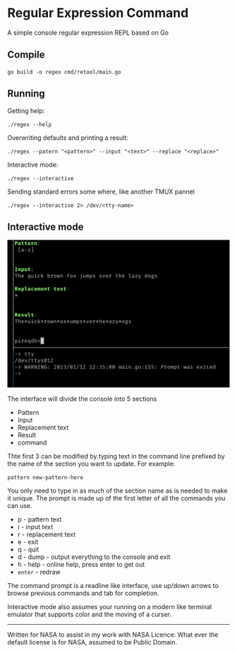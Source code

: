 # Regular Expression Command

A simple console regular expression REPL based on Go

## Compile

    go build -o regex cmd/retool/main.go

## Running

Getting help:

    ./regex --help
    
Overwriting defaults and printing a result:

    ./regex --patern "<pattern>" --input "<text>" --replace "<replace>"

Interactive mode:

    ./regex --interactive

Sending standard errors some where, like another TMUX pannel

    ./regex --interactive 2> /dev/<tty-name>

## Interactive mode

![Command line Interface](doc/cli.png)

The interface will divide the console into 5 sections
* Pattern
* Input
* Replacement text
* Result
* command

Thte first 3 can be modified by typing text in the command line prefixed by the
name of the section you want to update. For example:

    pattern new-pattern-here

You only need to type in as much of the section name as is needed to make it
unique. The prompt is made up of the first letter of all the commands you can use.

* p - pattern text
* i - input text
* r - replacement text
* e - exit
* q - quit
* d - dump - output everything to the console and exit
* h - help - online help, press enter to get out
* `enter` - redraw

The command prompt is a readline like interface, use up/down arrows to browse
previous commands and tab for completion.

Interactive mode also assumes your running on a modern like terminal emulator that supports color and the moving of a curser.

---

Written for NASA to assist in my work with NASA
Licence: What ever the default license is for NASA, assumed to be Public Domain.
